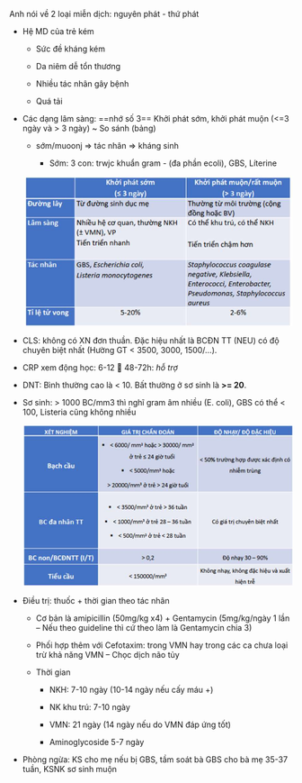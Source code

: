 Anh nói về 2 loại miễn dịch: nguyên phát - thứ phát
  
- Hệ MD của trẻ kém
  
	- Sức đề kháng kém
  
	- Da niêm dễ tổn thương
  
	- Nhiều tác nhân gây bệnh
  
	- Quá tải
  
- Các dạng lâm sàng: ==nhớ số 3== Khởi phát sớm, khởi phát muộn (<=3 ngày và > 3 ngày) ~ So sánh (bảng)
  
	- sớm/muoonj => tác nhân => kháng sinh
  
		- Sớm: 3 con: trwjc khuẩn gram - (đa phần ecoli), GBS, Líterine
  
	![Hệ miễn dịch ở trẻ sơ sinh-1687333236997.jpeg](../../../../../200%20Files/image/image/H%E1%BB%87%20mi%E1%BB%85n%20d%E1%BB%8Bch%20%E1%BB%9F%20tr%E1%BA%BB%20s%C6%A1%20sinh-1687333236997.jpeg)
  
- CLS: không có XN đơn thuần. Đặc hiệu nhất là BCĐN TT (NEU) có độ chuyên biệt nhất (Hường GT < 3500, 3000, 1500/…).
  
- CRP xem động học: 6-12  48-72h: *hỗ trợ*
  
- DNT: Bình thường cao là < 10. Bất thường ở sơ sinh là **>= 20**. 
  
- Sơ sinh: > 1000 BC/mm3 thì nghĩ gram âm nhiều (E. coli), GBS có thể < 100, Listeria cũng không nhiều
  
	![Hệ miễn dịch ở trẻ sơ sinh-1687333247917.jpeg](../../../../../200%20Files/image/image/H%E1%BB%87%20mi%E1%BB%85n%20d%E1%BB%8Bch%20%E1%BB%9F%20tr%E1%BA%BB%20s%C6%A1%20sinh-1687333247917.jpeg)
  
- Điều trị: thuốc + thời gian theo tác nhân
  
	- Cơ bản là amipicillin (50mg/kg x4) + Gentamycin (5mg/kg/ngày 1 lần – Nếu theo guideline thì cứ theo làm là Gentamycin chia 3)
  
	- Phối hợp thêm với Cefotaxim: trong VMN hay trong các ca chưa loại trừ khả năng VMN – Chọc dịch não tủy
  
	- Thời gian
  
		- NKH: 7-10 ngày (10-14 ngày nếu cấy máu +)
  
		- NK khu trú: 7-10 ngày
  
		- VMN: 21 ngày (14 ngày nếu do VMN đáp ứng tốt)
  
		- Aminoglycoside 5-7 ngày
  
- Phòng ngừa: KS cho mẹ nếu bị GBS, tầm soát bà GBS cho bà mẹ 35-37 tuần, KSNK sơ sinh muộn
  
